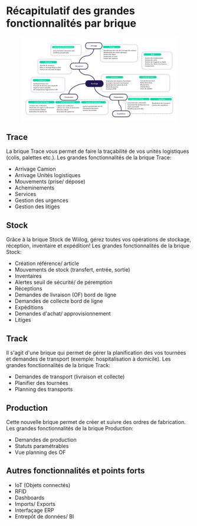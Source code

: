 # Récapitulatif des grandes fonctionnalités par brique

<figure><img src="../.gitbook/assets/image (95).png" alt=""><figcaption></figcaption></figure>

## **Trace**

La brique Trace vous permet de faire la traçabilité de vos unités logistiques (colis, palettes etc.). Les grandes fonctionnalités de la brique Trace:

* Arrivage Camion
* Arrivage Unités logistiques
* Mouvements (prise/ dépose)
* Acheminements
* Services
* Gestion des urgences
* Gestion des litiges

## **Stock**

Grâce à la brique Stock de Wiilog, gérez toutes vos opérations de stockage, réception, inventaire et expédition! Les grandes fonctionnalités de la brique Stock:

* Création référence/ article
* Mouvements de stock (transfert, entrée, sortie)
* Inventaires
* Alertes seuil de sécurité/ de péremption
* Réceptions
* Demandes de livraison (OF) bord de ligne
* Demandes de collecte bord de ligne
* Expéditions
* Demandes d'achat/ approvisionnement
* Litiges

## **Track**

Il s'agit d'une brique qui permet de gérer la planification des vos tournées et demandes de transport (exemple: hospitalisation à domicile). Les grandes fonctionnalités de la brique Track:

* Demandes de transport (livraison et collecte)
* Planifier des tournées
* Planning des transports

## Production

Cette nouvelle brique permet de créer et suivre des ordres de fabrication. Les grandes fonctionnalités de la brique Production:

* Demandes de production
* Statuts paramétrables
* Vue planning des OF

## **Autres fonctionnalités et points forts**

* IoT (Objets connectés)
* RFID
* Dashboards
* Imports/ Exports
* Interfaçage ERP
* Entrepôt de données/ BI
